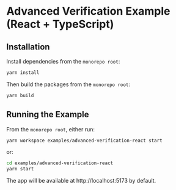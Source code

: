 # Advanced Verification Example (React + TypeScript)

## Installation

Install dependencies from the `monorepo root`:

```bash
yarn install
```

Then build the packages from the `monorepo root`:

```bash
yarn build
```

## Running the Example

From the `monorepo root`, either run:

```bash
yarn workspace examples/advanced-verification-react start
```

or:

```bash
cd examples/advanced-verification-react
yarn start
```

The app will be available at http://localhost:5173 by default.
